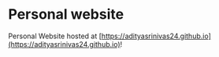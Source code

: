 # Personal website

Personal Website hosted at [https://adityasrinivas24.github.io](https://adityasrinivas24.github.io)!
